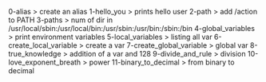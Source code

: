 0-alias > create an alias
1-hello_you > prints hello user
2-path > add /action to PATH
3-paths > num of dir in /usr/local/sbin:/usr/local/bin:/usr/sbin:/usr/bin:/sbin:/bin
4-global_variables > print environment variables
5-local_variables > listing all var
6-create_local_variable > create a var
7-create_global_variable > global var
8-true_knowledge > addition of a var and 128
9-divide_and_rule > division
10-love_exponent_breath > power
11-binary_to_decimal > from binary to decimal
